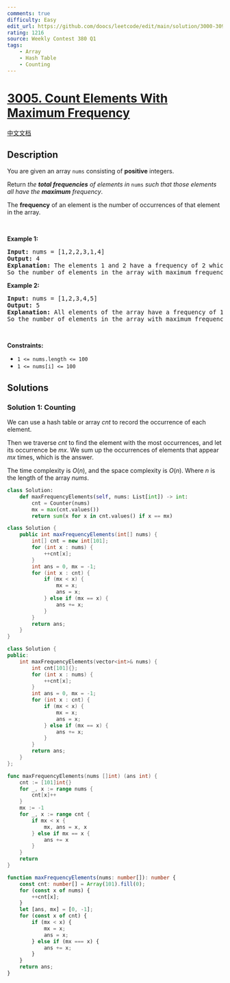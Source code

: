 ```yaml
---
comments: true
difficulty: Easy
edit_url: https://github.com/doocs/leetcode/edit/main/solution/3000-3099/3005.Count%20Elements%20With%20Maximum%20Frequency/README_EN.md
rating: 1216
source: Weekly Contest 380 Q1
tags:
    - Array
    - Hash Table
    - Counting
---
```


<!-- problem:start -->

# [3005. Count Elements With Maximum Frequency](https://leetcode.com/problems/count-elements-with-maximum-frequency)

[中文文档](/solution/3000-3099/3005.Count%20Elements%20With%20Maximum%20Frequency/README.md)

## Description

<!-- description:start -->

<p>You are given an array <code>nums</code> consisting of <strong>positive</strong> integers.</p>

<p>Return <em>the <strong>total frequencies</strong> of elements in</em><em> </em><code>nums</code>&nbsp;<em>such that those elements all have the <strong>maximum</strong> frequency</em>.</p>

<p>The <strong>frequency</strong> of an element is the number of occurrences of that element in the array.</p>

<p>&nbsp;</p>
<p><strong class="example">Example 1:</strong></p>

<pre>
<strong>Input:</strong> nums = [1,2,2,3,1,4]
<strong>Output:</strong> 4
<strong>Explanation:</strong> The elements 1 and 2 have a frequency of 2 which is the maximum frequency in the array.
So the number of elements in the array with maximum frequency is 4.
</pre>

<p><strong class="example">Example 2:</strong></p>

<pre>
<strong>Input:</strong> nums = [1,2,3,4,5]
<strong>Output:</strong> 5
<strong>Explanation:</strong> All elements of the array have a frequency of 1 which is the maximum.
So the number of elements in the array with maximum frequency is 5.
</pre>

<p>&nbsp;</p>
<p><strong>Constraints:</strong></p>

<ul>
	<li><code>1 &lt;= nums.length &lt;= 100</code></li>
	<li><code>1 &lt;= nums[i] &lt;= 100</code></li>
</ul>

<!-- description:end -->

## Solutions

<!-- solution:start -->

### Solution 1: Counting

We can use a hash table or array $cnt$ to record the occurrence of each element.

Then we traverse $cnt$ to find the element with the most occurrences, and let its occurrence be $mx$. We sum up the occurrences of elements that appear $mx$ times, which is the answer.

The time complexity is $O(n)$, and the space complexity is $O(n)$. Where $n$ is the length of the array $nums$.

<!-- tabs:start -->

```python
class Solution:
    def maxFrequencyElements(self, nums: List[int]) -> int:
        cnt = Counter(nums)
        mx = max(cnt.values())
        return sum(x for x in cnt.values() if x == mx)
```

```java
class Solution {
    public int maxFrequencyElements(int[] nums) {
        int[] cnt = new int[101];
        for (int x : nums) {
            ++cnt[x];
        }
        int ans = 0, mx = -1;
        for (int x : cnt) {
            if (mx < x) {
                mx = x;
                ans = x;
            } else if (mx == x) {
                ans += x;
            }
        }
        return ans;
    }
}
```

```cpp
class Solution {
public:
    int maxFrequencyElements(vector<int>& nums) {
        int cnt[101]{};
        for (int x : nums) {
            ++cnt[x];
        }
        int ans = 0, mx = -1;
        for (int x : cnt) {
            if (mx < x) {
                mx = x;
                ans = x;
            } else if (mx == x) {
                ans += x;
            }
        }
        return ans;
    }
};
```

```go
func maxFrequencyElements(nums []int) (ans int) {
	cnt := [101]int{}
	for _, x := range nums {
		cnt[x]++
	}
	mx := -1
	for _, x := range cnt {
		if mx < x {
			mx, ans = x, x
		} else if mx == x {
			ans += x
		}
	}
	return
}
```

```ts
function maxFrequencyElements(nums: number[]): number {
    const cnt: number[] = Array(101).fill(0);
    for (const x of nums) {
        ++cnt[x];
    }
    let [ans, mx] = [0, -1];
    for (const x of cnt) {
        if (mx < x) {
            mx = x;
            ans = x;
        } else if (mx === x) {
            ans += x;
        }
    }
    return ans;
}
```

<!-- tabs:end -->

<!-- solution:end -->

<!-- problem:end -->
